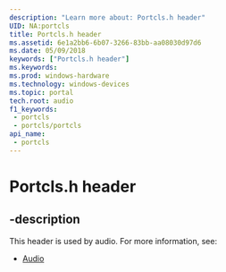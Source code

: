 ```yaml
---
description: "Learn more about: Portcls.h header"
UID: NA:portcls
title: Portcls.h header
ms.assetid: 6e1a2bb6-6b07-3266-83bb-aa08030d97d6
ms.date: 05/09/2018
keywords: ["Portcls.h header"]
ms.keywords: 
ms.prod: windows-hardware
ms.technology: windows-devices
ms.topic: portal
tech.root: audio
f1_keywords:
 - portcls
 - portcls/portcls
api_name:
 - portcls
---
```


# Portcls.h header


## -description

This header is used by audio. For more information, see:

- [Audio](../_audio/index.md)

